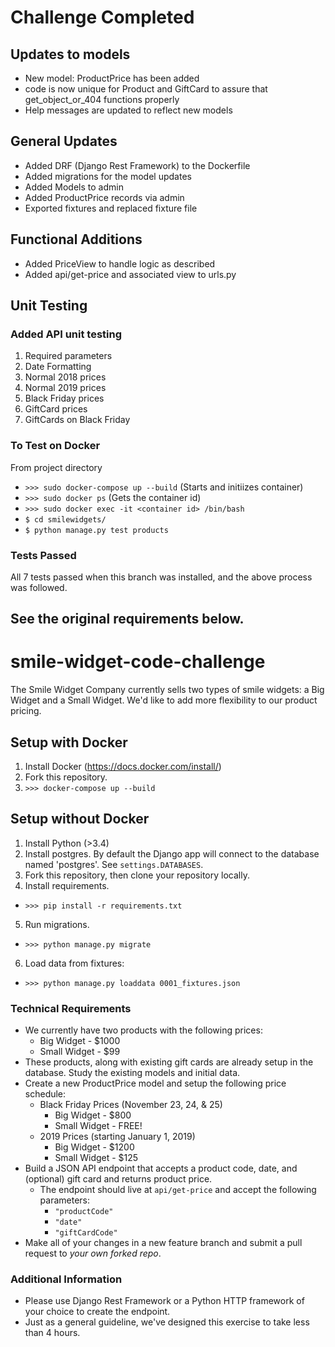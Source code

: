 # Challenge Completed

## Updates to models
* New model: ProductPrice has been added
* code is now unique for Product and GiftCard to assure that get_object_or_404 functions properly
* Help messages are updated to reflect new models

## General Updates
* Added DRF (Django Rest Framework) to the Dockerfile
* Added migrations for the model updates
* Added Models to admin
* Added ProductPrice records via admin
* Exported fixtures and replaced fixture file

## Functional Additions
* Added PriceView to handle logic as described
* Added api/get-price and associated view to urls.py

## Unit Testing
### Added API unit testing
1. Required parameters
2. Date Formatting
3. Normal 2018 prices
4. Normal 2019 prices
5. Black Friday prices
6. GiftCard prices
7. GiftCards on Black Friday

### To Test on Docker

From project directory
* `>>> sudo docker-compose up --build` (Starts and initiizes container)
* `>>> sudo docker ps` (Gets the container id)
* `>>> sudo docker exec -it <container id> /bin/bash`
* `$ cd smilewidgets/`
* `$ python manage.py test products`

### Tests Passed
All 7 tests passed when this branch was installed, and the above process was followed.




See the original requirements below.
---
# smile-widget-code-challenge

The Smile Widget Company currently sells two types of smile widgets: a Big Widget and a Small Widget.  We'd like to add more flexibility to our product pricing.

## Setup with Docker
1. Install Docker (https://docs.docker.com/install/)
2. Fork this repository.
3. `>>> docker-compose up --build`

## Setup without Docker
1. Install Python (>3.4)
2. Install postgres.  By default the Django app will connect to the database named 'postgres'.  See `settings.DATABASES`.
3. Fork this repository, then clone your repository locally.
4. Install requirements.
  * `>>> pip install -r requirements.txt`
5. Run migrations.
  * `>>> python manage.py migrate`
6. Load data from fixtures:
  * `>>> python manage.py loaddata 0001_fixtures.json`

### Technical Requirements
* We currently have two products with the following prices:
    * Big Widget - $1000
    * Small Widget - $99
* These products, along with existing gift cards are already setup in the database.  Study the existing models and initial data.
* Create a new ProductPrice model and setup the following price schedule:    
  * Black Friday Prices (November 23, 24, & 25)
    * Big Widget - $800
    * Small Widget - FREE!
  * 2019 Prices (starting January 1, 2019)
    * Big Widget - $1200
    * Small Widget - $125
* Build a JSON API endpoint that accepts a product code, date, and (optional) gift card and returns product price.
  * The endpoint should live at `api/get-price` and accept the following parameters:
    * `"productCode"`
    * `"date"`
    * `"giftCardCode"`
* Make all of your changes in a new feature branch and submit a pull request to _your own forked repo_.

### Additional Information
* Please use Django Rest Framework or a Python HTTP framework of your choice to create the endpoint.
* Just as a general guideline, we've designed this exercise to take less than 4 hours.
